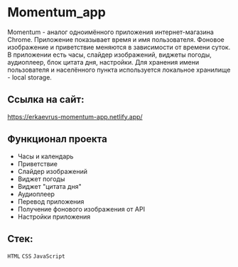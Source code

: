 # Momentum_app
Momentum - аналог одноимённого приложения интернет-магазина Chrome. Приложение показывает время и имя пользователя. Фоновое изображение и приветствие меняются в зависимости от времени суток.
В приложении есть часы, слайдер изображений, виджеты погоды, аудиоплеер, блок цитата дня, настройки. Для хранения имени пользователя и населённого пункта используется локальное хранилище - local storage.

## Ссылка на сайт: 
https://erkaevrus-momentum-app.netlify.app/
## Функционал проекта
- Часы и календарь
- Приветствие
- Слайдер изображений
- Виджет погоды
- Виджет "цитата дня"
- Аудиоплеер
- Перевод приложения
- Получение фонового изображения от API
- Настройки приложения

## Стек:
```HTML``` ```CSS``` ```JavaScript```
